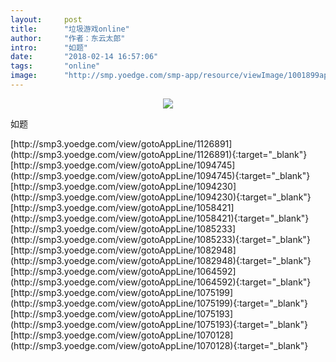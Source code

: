 ```yaml
---
layout:     post
title:      "垃圾游戏online"
author:     "作者：东云太郎"
intro:      "如题"
date:       "2018-02-14 16:57:06"
tags:       "online"
image:      "http://smp.yoedge.com/smp-app/resource/viewImage/1001899appline.png"
---
```

<div style="text-align: center">
<p><img src="http://smp.yoedge.com/smp-app/resource/viewImage/1001899appline.png"/></p>
</div>
<p class="post-meta">
<span>如题</span>
</p>
[http://smp3.yoedge.com/view/gotoAppLine/1126891](http://smp3.yoedge.com/view/gotoAppLine/1126891){:target="_blank"}
[http://smp3.yoedge.com/view/gotoAppLine/1094745](http://smp3.yoedge.com/view/gotoAppLine/1094745){:target="_blank"}
[http://smp3.yoedge.com/view/gotoAppLine/1094230](http://smp3.yoedge.com/view/gotoAppLine/1094230){:target="_blank"}
[http://smp3.yoedge.com/view/gotoAppLine/1058421](http://smp3.yoedge.com/view/gotoAppLine/1058421){:target="_blank"}
[http://smp3.yoedge.com/view/gotoAppLine/1085233](http://smp3.yoedge.com/view/gotoAppLine/1085233){:target="_blank"}
[http://smp3.yoedge.com/view/gotoAppLine/1082948](http://smp3.yoedge.com/view/gotoAppLine/1082948){:target="_blank"}
[http://smp3.yoedge.com/view/gotoAppLine/1064592](http://smp3.yoedge.com/view/gotoAppLine/1064592){:target="_blank"}
[http://smp3.yoedge.com/view/gotoAppLine/1075199](http://smp3.yoedge.com/view/gotoAppLine/1075199){:target="_blank"}
[http://smp3.yoedge.com/view/gotoAppLine/1075193](http://smp3.yoedge.com/view/gotoAppLine/1075193){:target="_blank"}
[http://smp3.yoedge.com/view/gotoAppLine/1070128](http://smp3.yoedge.com/view/gotoAppLine/1070128){:target="_blank"}


